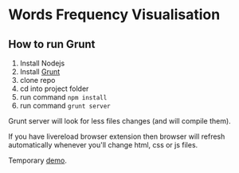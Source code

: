 # Words Frequency Visualisation

## How to run Grunt

1. Install Nodejs
2. Install [Grunt](http://gruntjs.com/getting-started)
3. clone repo
4. cd into project folder
5. run command ```npm install```
6. run command ```grunt server```

Grunt server will look for less files changes (and will compile them).

If you have livereload browser extension then browser will refresh automatically whenever you'll change html, css or js files.

Temporary [demo](http://9-volt.github.io/Words-Frequency-Visualisation/app/).
